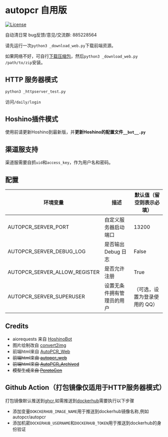 # autopcr 自用版

[![License](https://img.shields.io/github/license/cc004/autopcr)](LICENSE)

自动清日常
bug反馈/意见/交流群: 885228564

请先运行一次`python3 _download_web.py`下载前端资源。

如果网络不好，可自行[下载压缩包](https://github.com/Lanly109/AutoPCR_Web/releases/latest)，然后`python3 _download_web.py /path/to/zip`安装。

## HTTP 服务器模式

```bash
python3 _httpserver_test.py
```

访问`/daily/login`

## Hoshino插件模式

使用前请更新Hoshino到最新版，并**更新Hoshino的配置文件`__bot__.py`**

## 渠道服支持

渠道服需要自抓`uid`和`access_key`，作为用户名和密码。

## 配置

| 环境变量                          | 描述            | 默认值（留空则表示必填）     |
|-------------------------------|---------------|------------------|
| AUTOPCR_SERVER_PORT           | 自定义服务器启动端口    | 13200            |
| AUTOPCR_SERVER_DEBUG_LOG      | 是否输出 Debug 日志 | False            |
| AUTOPCR_SERVER_ALLOW_REGISTER | 是否允许注册        | True             |
| AUTOPCR_SERVER_SUPERUSER      | 设置无条件拥有管理员的用户 | （可选，设置为登录使用的 QQ） |

## Credits
- aiorequests 来自 [HoshinoBot](https://github.com/Ice-Cirno/HoshinoBot)
- 图片绘制改自 [convert2img](https://github.com/SonderXiaoming/convert2img)
- 前端html来自 [AutoPCR_Web](https://github.com/Lanly109/AutoPCR_Web)
- ~~前端html来自 [autopcr_web](https://github.com/cca2878/autopcr_web)~~
- ~~前端html来自 [AutoPCR_Archived](https://github.com/watermellye/AutoPCR_Archived)~~
- ~~模型生成来自 [PcrotoGen](https://github.com/cc004/PcrotoGen)~~

## Github Action（打包镜像仅适用于HTTP服务器模式）
打包镜像默认推送到[ghcr](https://ghcr.io),如需推送到[dockerhub](https://hub.docker.com)需要执行以下步骤
- 添加变量`DOKCKERHUB_IMAGE_NAME`用于推送到dockerhub镜像名称,例如autopcr/autopcr
- 添加机密`DOCKERHUB_USERNAME`和`DOCKERHUB_TOKEN`用于推送到dockerhub的身份验证
